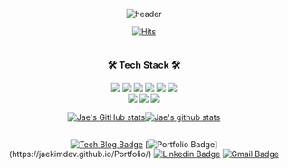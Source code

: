 <div align="center" dir="auto">
<p dir="auto">

![header](https://capsule-render.vercel.app/api?type=waving&amp;height=200&amp;text=Jae%20Kim&amp;&fontSize=40&amp;fontAlign=80&amp;fontAlignY=40&amp;color=gradient)

[![Hits](https://hits.seeyoufarm.com/api/count/incr/badge.svg?url=https%3A%2F%2Fgithub.com%2FJaeKimdev&count_bg=%2379C83D&title_bg=%23555555&icon=&icon_color=%23E7E7E7&title=hits&edge_flat=false)](https://hits.seeyoufarm.com)
<br>
<br>

<h3>🛠 Tech Stack 🛠</h3>
<!--Techs that I've used at least once<br><br>-->

<img src="https://img.shields.io/badge/Java-007396?style=flat-square&logo=Java&logoColor=white"/>
<img src="https://img.shields.io/badge/Python-3766AB?style=flat-square&logo=Python&logoColor=white"/>
<img src="https://img.shields.io/badge/C%23-239120?style=flat-square&logo=c-sharp&logoColor=white"/>
<img src="https://img.shields.io/badge/html-F16629?style=flat-square&logo=html5&logoColor=white"/>
<img src="https://img.shields.io/badge/css-1572B6?style=flat-square&logo=css3&logoColor=white"/>
<img src="https://img.shields.io/badge/Javascript-ffb13b?style=flat-square&logo=javascript&logoColor=white"/><br>
<img src="https://img.shields.io/badge/Swift-F05138?style=flat-square&logo=Swift&logoColor=white"/>
<img src="https://img.shields.io/badge/Docker-2496EC?style=flat-square&logo=Docker&logoColor=white"/>
<img src="https://img.shields.io/badge/Mysql-E6B91E?style=flat-square&logo=MySql&logoColor=white"/>

<!--
<img src="https://img.shields.io/badge/쓰고자하는_텍스트-컬러코드?style=flat-square&logo=simpleicons에서_아이콘이름&logoColor=white"/>
아이콘은 https://simpleicons.org/ 에서
C <img src="https://img.shields.io/badge/C-A8B9CC?style=flat-square&logo=C&logoColor=white"/>
Go <img src="https://img.shields.io/badge/Go-11B48A?style=flat-square&logo=Go&logoColor=white"/>
SpringBoot <img src="https://img.shields.io/badge/SpringBoot-6DB33F?style=flat-square&logo=Spring&logoColor=white"/>
Django <img src="https://img.shields.io/badge/Django-092E20?style=flat-square&logo=Django&logoColor=white"/>
HyperledgerFabric <img src="https://img.shields.io/badge/HyperledgerFabric-DB3552?style=flat-square&logo=Hulu&logoColor=white"/>
aws <img src="https://img.shields.io/badge/aws-333664?style=flat-square&logo=amazon-aws&logoColor=white"/>
elasticsearch <img src="https://img.shields.io/badge/elasticsearch-005571?style=flat-square&logo=elasticsearch&logoColor=white"/>
-->


<!-- Hi, there! <img src="https://github.com/dl0312/dl0312/raw/master/hi.gif?raw=true" width="25px" style="max-width: 100%;">

I have seven years Software Testing experience in South Korea.<br>

Now, I'm studying Cert IV Programming and Software Development at Murdoch Tafe.<br>
learning C#, Java, Python in TAFE and self-studying other languages.<br>
Looking for Entry Level Work.<br> -->


[![Jae's GitHub stats](https://github-readme-stats.vercel.app/api?username=JaeKimdev)](https://github.com/JaeKimdev/github-readme-stats)[![Jae's github stats](https://github-readme-stats.vercel.app/api/top-langs/?username=JaeKimdev&show_icons=true&hide_border=true&title_color=004386&icon_color=004386&layout=compact)](https://github.com/JaeKimdev)
<br>
<br>

[![Tech Blog Badge](http://img.shields.io/badge/-Tech%20blog-black?style=flat-square&logo=github&link=https://JaeKimdev.github.io/)](https://JaeKimdev.github.io/)
[![Portfolio Badge](https://img.shields.io/badge/-Portfolio-0288D1?style=flat-square&logo=BookStack&logoColor=white&link="https://jaekimdev.github.io/Portfolio/")](https://jaekimdev.github.io/Portfolio/)
[![Linkedin Badge](https://img.shields.io/badge/-LinkedIn-blue?style=flat-square&logo=Linkedin&logoColor=white&link=https://www.linkedin.com/in/jae-hyung-kim-7067717b/)](https://www.linkedin.com/in/jae-hyung-kim-7067717b/)
[![Gmail Badge](https://img.shields.io/badge/Gmail-d14836?style=flat-square&logo=Gmail&logoColor=white&link=mailto:jaekim.dev@gmail.com)](mailto:jaekim.dev@gmail.com)
<!-- [![Facebook Badge](https://img.shields.io/badge/facebook-1877f2?style=flat-square&logo=facebook&logoColor=white&link=https://www.facebook.com/mene79)](https://www.facebook.com/mene79)
[![instagram Badge](https://img.shields.io/badge/instagram-E4405F?style=flat-square&logo=instagram&logoColor=white&link=https://www.instagram.com/smfc1703/)](https://www.instagram.com/smfc1703/) -->

</p>
</div>




<!--
**JaeKimdev/JaeKimdev** is a ✨ _special_ ✨ repository because its `README.md` (this file) appears on your GitHub profile.

Here are some ideas to get you started:

- 🔭 I’m currently working on ...
- 🌱 I’m currently learning ...
- 👯 I’m looking to collaborate on ...
- 🤔 I’m looking for help with ...
- 💬 Ask me about ...
- 📫 How to reach me: ...
- 😄 Pronouns: ...
- ⚡ Fun fact: ...
-->
